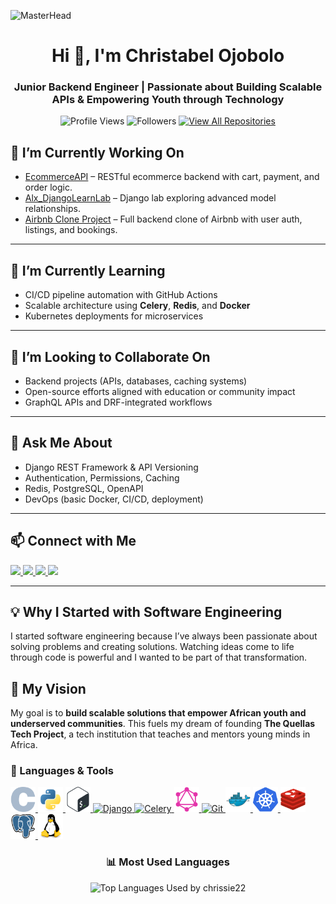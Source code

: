 ![MasterHead](https://user-images.githubusercontent.com/74038190/241765440-80728820-e06b-4f96-9c9e-9df46f0cc0a5.gif)
<h1 align="center">Hi 👋, I'm Christabel Ojobolo</h1>
<h3 align="center">Junior Backend Engineer | Passionate about Building Scalable APIs & Empowering Youth through Technology</h3>

<div align="center">
  <img src="https://komarev.com/ghpvc/?username=Chrissie22&label=Profile%20Views&color=1a1b26&style=flat" alt="Profile Views"/>
  <img src="https://img.shields.io/github/followers/Chrissie22?label=Followers&style=social" alt="Followers"/>
  <a href="https://github.com/Chrissie22?tab=repositories">
    <img src="https://img.shields.io/badge/Repositories-View%20All-84cc16?style=for-the-badge&logo=github" alt="View All Repositories"/>
  </a>
</div>



## 🔭 I’m Currently Working On

- [EcommerceAPI](https://github.com/ChristabelOjobolo/EcommerceAPI) – RESTful ecommerce backend with cart, payment, and order logic.
- [Alx_DjangoLearnLab](https://github.com/ChristabelOjobolo/Alx_DjangoLearnLab) – Django lab exploring advanced model relationships.
- [Airbnb Clone Project](https://github.com/ChristabelOjobolo/airbnb-clone-project) – Full backend clone of Airbnb with user auth, listings, and bookings.

---

## 🌱 I’m Currently Learning

- CI/CD pipeline automation with GitHub Actions  
- Scalable architecture using **Celery**, **Redis**, and **Docker**
- Kubernetes deployments for microservices

---

## 🤝 I’m Looking to Collaborate On

- Backend projects (APIs, databases, caching systems)
- Open-source efforts aligned with education or community impact
- GraphQL APIs and DRF-integrated workflows

---

## 💬 Ask Me About

- Django REST Framework & API Versioning  
- Authentication, Permissions, Caching  
- Redis, PostgreSQL, OpenAPI  
- DevOps (basic Docker, CI/CD, deployment)

---

## 📫 Connect with Me

<p align="left">
  <a href="https://linkedin.com/in/christabelojobolo" target="_blank">
    <img src="https://img.shields.io/badge/LinkedIn-0077B5?style=for-the-badge&logo=linkedin&logoColor=white"/>
  </a>
  <a href="mailto:ojobolochristabe8@gmail.com">
    <img src="https://img.shields.io/badge/Gmail-D14836?style=for-the-badge&logo=gmail&logoColor=white"/>
  </a>
  <a href="https://twitter.com/Gm_Chrissie" target="_blank">
    <img src="https://img.shields.io/badge/Twitter-1DA1F2?style=for-the-badge&logo=twitter&logoColor=white"/>
  </a>
  <a href="https://chrissel.com" target="_blank">
    <img src="https://img.shields.io/badge/Portfolio-000?style=for-the-badge&logo=google-chrome&logoColor=white"/>
  </a>
</p>

---

## 💡 Why I Started with Software Engineering

I started software engineering because I’ve always been passionate about solving problems and creating solutions. Watching ideas come to life through code is powerful and I wanted to be part of that transformation.

## 🎯 My Vision

My goal is to **build scalable solutions that empower African youth and underserved communities**. This fuels my dream of founding **The Quellas Tech Project**, a tech institution that teaches and mentors young minds in Africa.

<h3 align="left">🚀 Languages & Tools</h3> 
<p align="left">
  <!-- Programming Languages -->
  <a href="https://www.cprogramming.com/" target="_blank" rel="noreferrer">
    <img src="https://raw.githubusercontent.com/devicons/devicon/master/icons/c/c-original.svg" alt="C" width="40" height="40"/>
  </a>
  <a href="https://www.python.org" target="_blank" rel="noreferrer">
    <img src="https://raw.githubusercontent.com/devicons/devicon/master/icons/python/python-original.svg" alt="Python" width="40" height="40"/>
  </a>
  <a href="https://www.gnu.org/software/bash/" target="_blank" rel="noreferrer">
    <img src="https://raw.githubusercontent.com/devicons/devicon/master/icons/bash/bash-original.svg" alt="Bash" width="40" height="40"/>
  </a>

  <!-- Backend & Frameworks -->
  <a href="https://www.djangoproject.com/" target="_blank" rel="noreferrer">
    <img src="https://cdn.worldvectorlogo.com/logos/django.svg" alt="Django" width="40" height="40"/>
  </a>
  <a href="https://docs.celeryq.dev/" target="_blank" rel="noreferrer">
    <img src="https://cdn.jsdelivr.net/gh/simple-icons/simple-icons/icons/celery.svg" alt="Celery" width="40" height="40"/>
  </a>
  <a href="https://graphql.org/" target="_blank" rel="noreferrer">
    <img src="https://raw.githubusercontent.com/devicons/devicon/master/icons/graphql/graphql-plain.svg" alt="GraphQL" width="40" height="40"/>
  </a>

  <!-- DevOps & Tools -->
  <a href="https://git-scm.com/" target="_blank" rel="noreferrer">
    <img src="https://www.vectorlogo.zone/logos/git-scm/git-scm-icon.svg" alt="Git" width="40" height="40"/>
  </a>
  <a href="https://www.docker.com/" target="_blank" rel="noreferrer">
    <img src="https://raw.githubusercontent.com/devicons/devicon/master/icons/docker/docker-original.svg" alt="Docker" width="40" height="40"/>
  </a>
  <a href="https://kubernetes.io/" target="_blank" rel="noreferrer">
    <img src="https://raw.githubusercontent.com/devicons/devicon/master/icons/kubernetes/kubernetes-plain.svg" alt="Kubernetes" width="40" height="40"/>
  </a>
  <a href="https://redis.io/" target="_blank" rel="noreferrer">
    <img src="https://raw.githubusercontent.com/devicons/devicon/master/icons/redis/redis-original.svg" alt="Redis" width="40" height="40"/>
  </a>
  <a href="https://www.postgresql.org/" target="_blank" rel="noreferrer">
    <img src="https://raw.githubusercontent.com/devicons/devicon/master/icons/postgresql/postgresql-original.svg" alt="PostgreSQL" width="40" height="40"/>
  </a>
  <a href="https://www.linux.org/" target="_blank" rel="noreferrer">
    <img src="https://raw.githubusercontent.com/devicons/devicon/master/icons/linux/linux-original.svg" alt="Linux" width="40" height="40"/>
  </a>
</p>

<h3 align="center">📊 Most Used Languages</h3>

<p align="center">
  <img 
    src="https://github-readme-stats.vercel.app/api/top-langs/?username=chrissie22&layout=compact&theme=radical&langs_count=8&hide_border=false" 
    alt="Top Languages Used by chrissie22" 
    width="450"
/>
</p>
